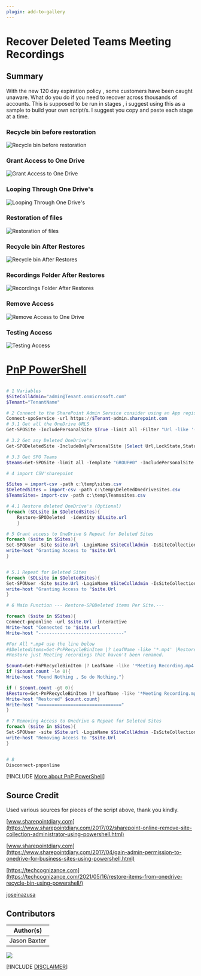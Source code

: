 ```yaml
---
plugin: add-to-gallery
---
```


# Recover Deleted Teams Meeting Recordings

## Summary

With the new 120 day expiration policy , some customers have been caught unaware. What do you do if you need to recover across thousands of accounts.
This is supposed to be run in stages , i suggest using this as a sample to build your own script/s. I suggest you copy and paste each stage at a time.

### Recycle bin before restoration

![Recycle bin before restoration](assets/Recyclebin1_unrestored.png)

### Grant Access to One Drive

  ![Grant Access to One Drive](assets/GrantAccessToOnedrive.png)

### Looping Through One Drive's

  ![Looping Through One Drive's](assets/LoopingthroughOnedrive.png)

### Restoration of files

![Restoration of files](assets/RestoringFiles.png)

### Recycle bin After Restores

![Recycle bin After Restores](assets/RecylebinAfterRestore.png)

### Recordings Folder After Restores

![Recordings Folder After Restores](assets/RecordingsFolderAfterRestore.png)

### Remove Access

![Remove Access to One Drive](assets/RemoveAccess.png)

### Testing Access

![Testing Access](assets/TestingAccess.png)

# [PnP PowerShell](#tab/pnpps)

```powershell

# 1 Variables
$SiteCollAdmin="admin@Tenant.onmicrosoft.com"
$Tenant="TenantName"

# 2 Connect to the SharePoint Admin Service consider using an App registration or a Service account.
Connect-spoService -url https://$Tenant-admin.sharepoint.com 
# 3.1 Get all the OneDrive URLS
Get-SPOSite -IncludePersonalSite $True -limit all -Filter "Url -like '-my.sharepoint.com/personal/'"|Select Url,LockState,Status,LastContentModifiedDate,Title,Owner |Export-Csv c:\temp\sites.csv -NoTypeInformation

# 3.2 Get any Deleted OneDrive's
Get-SPODeletedSite -IncludeOnlyPersonalSite |Select Url,LockState,Status,LastContentModifiedDate,Title,Owner |Export-Csv c:\temp\DeletedOnedrivesites.csv -NoTypeInformation

# 3.3 Get SPO Teams
$teams=Get-SPOSite -limit all -Template "GROUP#0" -IncludePersonalSite:$false|Select Url,LockState,Status,LastContentModifiedDate,Title,Owner |Export-Csv c:\temp\Teamssites.csv -NoTypeInformation

# 4 import CSV'sharepoint

$Sites = import-csv -path c:\temp\sites.csv
$DeletedSites = import-csv -path c:\temp\DeletedOnedrivesites.csv
$TeamsSites= import-csv -path c:\temp\Teamssites.csv

# 4.1 Restore deleted OneDrive's (Optional)
foreach ($DLsite in $DeletedSites){
	Restore-SPODeleted	-identity $DLsite.url
	}

# 5 Grant access to OneDrive & Repeat for Deleted Sites
foreach ($site in $Sites){
Set-SPOUser -Site $site.Url -LoginName $SiteCollAdmin -IsSiteCollectionAdmin $True
write-host "Granting Access to "$site.Url
}


# 5.1 Repeat for Deleted Sites
foreach ($DLsite in $DeletedSites){
Set-SPOUser -Site $site.Url -LoginName $SiteCollAdmin -IsSiteCollectionAdmin $True
write-host "Granting Access to "$site.Url
}

# 6 Main Function --- Restore-SPODeleted items Per Site.---

foreach ($site in $Sites){
Connect-pnponline -url $site.Url -interactive
Write-host "Connected to "$site.url
Write-host "--------------------------------"

#For All *.mp4 use the line below
#$Deleteditems=Get-PnPRecycleBinItem |? LeafName -like '*.mp4' |Restore-PnPRecycleBinItem -force
#Restore just Meeting recordings that haven't been renamed.

$count=Get-PnPRecycleBinItem |? LeafName -like '*Meeting Recording.mp4'
if ($count.count -le 0){
Write-host "Found Nothing , So do Nothing."}

if ( $count.count -gt 0){
$Restore=Get-PnPRecycleBinItem |? LeafName -like '*Meeting Recording.mp4' |Restore-PnPRecycleBinItem -force
Write-host "Restored" $count.count}
Write-host "==============================="
}

# 7 Removing Access to Onedrive & Repeat for Deleted Sites
foreach ($site in $Sites){
Set-SPOUser -site $Site.url -LoginName $SiteCollAdmin -IsSiteCollectionAdmin $False
write-host "Removing Access to "$site.Url
}


# 8
Disconnect-pnponline


```
[!INCLUDE [More about PnP PowerShell](../../docfx/includes/MORE-PNPPS.md)]


## Source Credit

Used various sources for pieces of the script above, thank you kindly.

[www.sharepointdiary.com](https://www.sharepointdiary.com/2017/02/sharepoint-online-remove-site-collection-administrator-using-powershell.html)

[www.sharepointdiary.com](https://www.sharepointdiary.com/2017/04/gain-admin-permission-to-onedrive-for-business-sites-using-powershell.html)

[https://techcognizance.com](https://techcognizance.com/2021/05/16/restore-items-from-onedrive-recycle-bin-using-powershell/)

[joseinazusa](https://github.com/joseinazusa/powershell-recursive-folder-restore/blob/master/recursive-recyclebin-restore.ps1)


## Contributors

| Author(s) |
|-----------|
| Jason Baxter|



<img src="https://m365-visitor-stats.azurewebsites.net/script-samples/scripts/spo-recover-meeting-recordings?labelText=Visitors" class="img-visitor" aria-hidden="true" />

[!INCLUDE [DISCLAIMER](../../docfx/includes/DISCLAIMER.md)]
